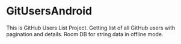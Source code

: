 # GitUsersAndroid
This is GitHub Users List Project. Getting list of all GitHub users with pagination and details. Room DB for string data in offline mode.
